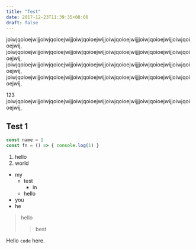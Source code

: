 ```yaml
---
title: "Test"
date: 2017-12-23T11:39:35+08:00
draft: false
---
```


joiwjqoioejwijjoiwjqoioejwijjoiwjqoioejwijjoiwjqoioejwijjjoiwjqoioejwijjoiwjqoioejwij,
joiwjqoioejwijjoiwjqoioejwijjoiwjqoioejwijjoiwjqoioejwijjjoiwjqoioejwijjoiwjqoioejwij,
joiwjqoioejwijjoiwjqoioejwijjoiwjqoioejwijjoiwjqoioejwijjjoiwjqoioejwijjoiwjqoioejwij,
joiwjqoioejwijjoiwjqoioejwijjoiwjqoioejwijjoiwjqoioejwijjjoiwjqoioejwijjoiwjqoioejwij,

<!--more-->

123
joiwjqoioejwijjoiwjqoioejwijjoiwjqoioejwijjoiwjqoioejwijjjoiwjqoioejwijjoiwjqoioejwij,


## Test 1

```javascript
const name = 1
const fn = () => { console.log(1) }
```

1. hello
2. world

- my
  - test
    - in
  - hello
- you
- he

> hello
>> best

Hello `code` here.